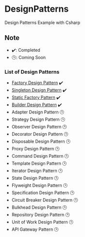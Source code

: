 # DesignPatterns
Design Patterns Example with Csharp

## Note
- ✔️: Completed
- 🕒: Coming Soon

### List of Design Patterns
- [Factory Design Pattern](src/FactoryDp) ✔️
- [Singleton Design Pattern](src/SingletonDp) ✔️
- [Static Factory Pattern](src/StaticFactoryDp) ✔️
- [Builder Design Pattern](src/BuilderDp) ✔️
- Adapter Design Pattern 🕒
- Strategy Design Pattern 🕒
- Observer Design Pattern 🕒
- Decorator Design Pattern 🕒
- Disposable Design Pattern 🕒
- Proxy Design Pattern 🕒
- Command Design Pattern 🕒
- Template Design Pattern 🕒
- Iterator Design Pattern 🕒
- State Design Pattern 🕒
- Flyweight Design Pattern 🕒
- Specification Design Pattern 🕒
- Circuit Breaker Design Pattern 🕒
- Bulkhead Design Pattern 🕒
- Repository Design Pattern 🕒
- Unit of Work Design Pattern 🕒
- API Gateway Pattern 🕒